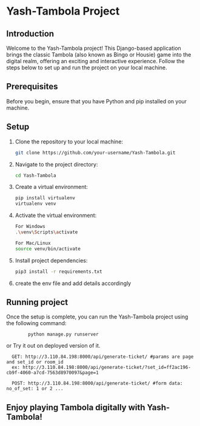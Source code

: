 # Yash-Tambola Project

## Introduction

Welcome to the Yash-Tambola project! This Django-based application brings the classic Tambola (also known as Bingo or Housie) game into the digital realm, offering an exciting and interactive experience. Follow the steps below to set up and run the project on your local machine.

## Prerequisites

Before you begin, ensure that you have Python and pip installed on your machine.

## Setup

1. Clone the repository to your local machine:

   ```bash
   git clone https://github.com/your-username/Yash-Tambola.git
   
2. Navigate to the project directory:

   ```bash
   cd Yash-Tambola
   
3. Create a virtual environment:

     ```bash
     pip install virtualenv
     virtualenv venv

4. Activate the virtual environment:
   
      ```bash
      For Windows
      .\venv\Scripts\activate

      For Mac/Linux
      source venv/bin/activate
5. Install project dependencies:

      ```bash
      pip3 install -r requirements.txt

6. create the env file and add details accordingly


## Running project

   Once the setup is complete, you can run the Yash-Tambola project using the following command:
   
            python manage.py runserver

   or 
   Try it out on deployed version of it.

      GET: http://3.110.84.198:8000/api/generate-ticket/ #params are page and set_id or room_id
      ex: http://3.110.84.198:8000/api/generate-ticket/?set_id=ff2ac196-cb9f-4060-a7cd-7563d8970097&page=1
      
      POST: http://3.110.84.198:8000/api/generate-ticket/ #form data: no_of_set: 1 or 2 ...
      
   ## Enjoy playing Tambola digitally with Yash-Tambola!
